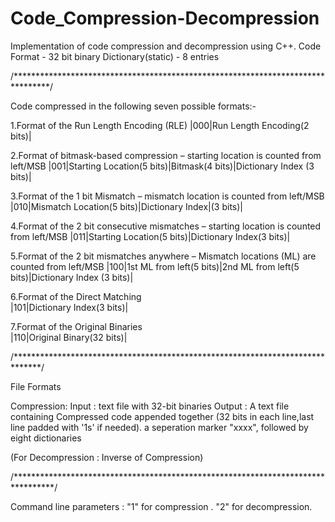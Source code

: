 # Code_Compression-Decompression
Implementation of code compression and decompression using C++.
Code Format - 32 bit binary
Dictionary(static) - 8 entries 

/********************************************************************************/

Code compressed in the following seven possible formats:-

1.Format of the Run Length Encoding (RLE)
|000|Run Length Encoding(2 bits)|	

2.Format of bitmask-based compression – starting location is counted from left/MSB
|001|Starting Location(5 bits)|Bitmask(4 bits)|Dictionary Index (3 bits)|

3.Format of the 1 bit Mismatch – mismatch location is counted from left/MSB
|010|Mismatch Location(5 bits)|Dictionary Index|(3 bits)|

4.Format of the 2 bit consecutive mismatches – starting location is counted from left/MSB
|011|Starting Location(5 bits)|Dictionary Index(3 bits)|

5.Format of the 2 bit mismatches anywhere – Mismatch locations (ML) are counted from left/MSB
|100|1st ML from left(5 bits)|2nd ML from left(5 bits)|Dictionary Index (3 bits)|

6.Format of the Direct Matching		
|101|Dictionary Index(3 bits)|		

7.Format of the Original Binaries		
|110|Original Binary(32 bits)|	

/******************************************************************************/

File Formats

Compression:
Input : text file with 32-bit binaries
Output : 
A text file containing Compressed code appended together (32 bits in each line,last line padded with '1s' if needed).
a seperation marker "xxxx", followed by eight dictionaries

(For Decompression : Inverse of Compression)

/*********************************************************************************/

Command line parameters : "1" for compression . "2" for decompression.
